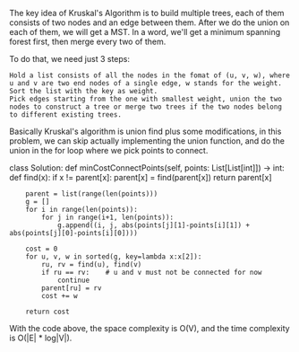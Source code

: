 The key idea of Kruskal's Algorithm is to build multiple trees, each of them consists of two nodes and an edge between them. After we do the union on each of them, we will get a MST.
In a word, we'll get a minimum spanning forest first, then merge every two of them.

To do that, we need just 3 steps:

    Hold a list consists of all the nodes in the fomat of (u, v, w), where u and v are two end nodes of a single edge, w stands for the weight.
    Sort the list with the key as weight.
    Pick edges starting from the one with smallest weight, union the two nodes to construct a tree or merge two trees if the two nodes belong to different existing trees.

Basically Kruskal's algorithm is union find plus some modifications, in this problem, we can skip actually implementing the union function, and do the union in the for loop where we pick points to connect.



class Solution:
    def minCostConnectPoints(self, points: List[List[int]]) -> int:
        def find(x):
            if x != parent[x]:
                parent[x] = find(parent[x])
            return parent[x]
        
        parent = list(range(len(points)))
        g = []
        for i in range(len(points)):
            for j in range(i+1, len(points)):
                g.append((i, j, abs(points[j][1]-points[i][1]) + abs(points[j][0]-points[i][0])))
        
        cost = 0
        for u, v, w in sorted(g, key=lambda x:x[2]):
            ru, rv = find(u), find(v)
            if ru == rv:    # u and v must not be connected for now
                continue
            parent[ru] = rv
            cost += w
        
        return cost

With the code above, the space complexity is O(V), and the time complexity is O(|E| * log|V|).
